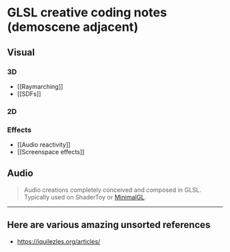# GLSL creative coding notes (demoscene adjacent)
## Visual
### 3D
- [[Raymarching]]
- [[SDFs]]
### 2D
### Effects
- [[Audio reactivity]]
- [[Screenspace effects]]
## Audio
> Audio creations completely conceived and composed in GLSL. Typically used on ShaderToy or [MinimalGL](https://github.com/yosshin4004/minimal_gl).

---

## Here are various amazing unsorted references
- https://iquilezles.org/articles/